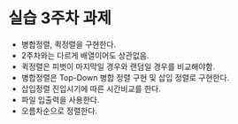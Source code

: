 # 실습 3주차 과제
* 병합정렬, 퀵정렬을 구현한다.
* 2주차와는 다르게 배열이어도 상관없음.
* 퀵정렬은 피벗이 마지막일 경우와 랜덤일 경우를 비교해야함.
* 병합정렬은 Top-Down 병합 정렬 구현 및 삽입 정렬로 구현한다.
* 삽입정렬 진입시기에 따른 시간비교를 한다.
* 파일 입출력을 사용한다.
* 오름차순으로 정렬한다.
